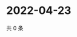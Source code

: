 # 2022-04-23

共 0 条

<!-- BEGIN WEIBO -->
<!-- 最后更新时间 Sat Apr 23 2022 14:15:31 GMT+0800 (China Standard Time) -->

<!-- END WEIBO -->
